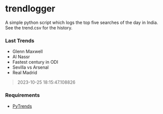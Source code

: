 # trendlogger
A simple python script which logs the top five searches of the day in India.<br>See the trend.csv for the history.<br>

<!-- Last Trends -->
### Last Trends
* Glenn Maxwell
* Al Nassr
* Fastest century in ODI
* Sevilla vs Arsenal
* Real Madrid
> 2023-10-25 18:15:47.108826

<!-- Requirements -->
### Requirements
* [PyTrends](https://github.com/dreyco676/pytrends)
